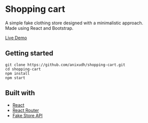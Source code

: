 # Shopping cart

A simple fake clothing store designed with a minimalistic approach. <br />
Made using React and Bootstrap. <br />

[Live Demo](https://anixudh.github.io/shopping-cart/) 

## Getting started

```
git clone https://github.com/anixudh/shopping-cart.git
cd shopping-cart
npm install
npm start
```

## Built with

- [React](https://reactjs.org/)
- [React Router](https://reactrouter.com/)
- [Fake Store API](https://fakestoreapi.com/)
